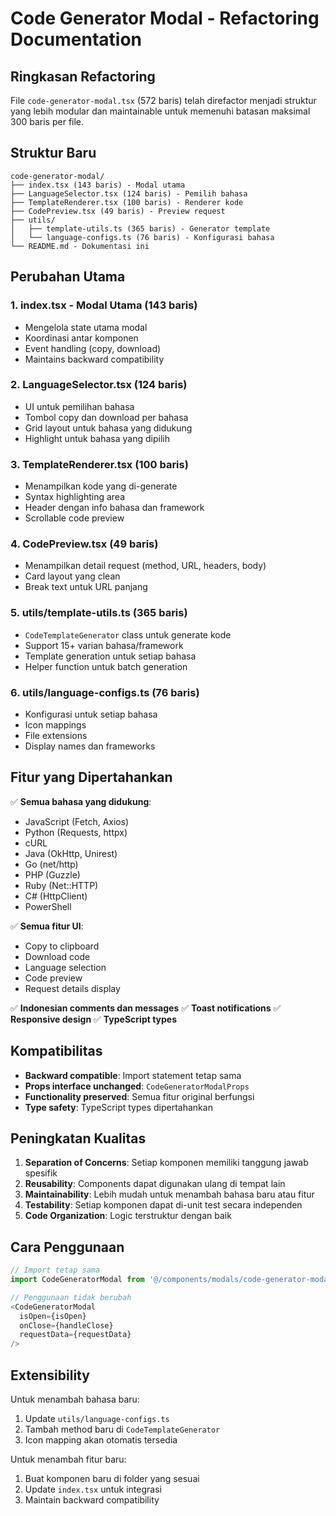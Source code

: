 # Code Generator Modal - Refactoring Documentation

## Ringkasan Refactoring

File `code-generator-modal.tsx` (572 baris) telah direfactor menjadi struktur yang lebih modular dan maintainable untuk memenuhi batasan maksimal 300 baris per file.

## Struktur Baru

```
code-generator-modal/
├── index.tsx (143 baris) - Modal utama
├── LanguageSelector.tsx (124 baris) - Pemilih bahasa
├── TemplateRenderer.tsx (100 baris) - Renderer kode
├── CodePreview.tsx (49 baris) - Preview request
├── utils/
│   ├── template-utils.ts (365 baris) - Generator template
│   └── language-configs.ts (76 baris) - Konfigurasi bahasa
└── README.md - Dokumentasi ini
```

## Perubahan Utama

### 1. **index.tsx** - Modal Utama (143 baris)
- Mengelola state utama modal
- Koordinasi antar komponen
- Event handling (copy, download)
- Maintains backward compatibility

### 2. **LanguageSelector.tsx** (124 baris)
- UI untuk pemilihan bahasa
- Tombol copy dan download per bahasa
- Grid layout untuk bahasa yang didukung
- Highlight untuk bahasa yang dipilih

### 3. **TemplateRenderer.tsx** (100 baris)
- Menampilkan kode yang di-generate
- Syntax highlighting area
- Header dengan info bahasa dan framework
- Scrollable code preview

### 4. **CodePreview.tsx** (49 baris)
- Menampilkan detail request (method, URL, headers, body)
- Card layout yang clean
- Break text untuk URL panjang

### 5. **utils/template-utils.ts** (365 baris)
- `CodeTemplateGenerator` class untuk generate kode
- Support 15+ varian bahasa/framework
- Template generation untuk setiap bahasa
- Helper function untuk batch generation

### 6. **utils/language-configs.ts** (76 baris)
- Konfigurasi untuk setiap bahasa
- Icon mappings
- File extensions
- Display names dan frameworks

## Fitur yang Dipertahankan

✅ **Semua bahasa yang didukung**:
- JavaScript (Fetch, Axios)
- Python (Requests, httpx)
- cURL
- Java (OkHttp, Unirest)
- Go (net/http)
- PHP (Guzzle)
- Ruby (Net::HTTP)
- C# (HttpClient)
- PowerShell

✅ **Semua fitur UI**:
- Copy to clipboard
- Download code
- Language selection
- Code preview
- Request details display

✅ **Indonesian comments dan messages**
✅ **Toast notifications**
✅ **Responsive design**
✅ **TypeScript types**

## Kompatibilitas

- **Backward compatible**: Import statement tetap sama
- **Props interface unchanged**: `CodeGeneratorModalProps`
- **Functionality preserved**: Semua fitur original berfungsi
- **Type safety**: TypeScript types dipertahankan

## Peningkatan Kualitas

1. **Separation of Concerns**: Setiap komponen memiliki tanggung jawab spesifik
2. **Reusability**: Components dapat digunakan ulang di tempat lain
3. **Maintainability**: Lebih mudah untuk menambah bahasa baru atau fitur
4. **Testability**: Setiap komponen dapat di-unit test secara independen
5. **Code Organization**: Logic terstruktur dengan baik

## Cara Penggunaan

```typescript
// Import tetap sama
import CodeGeneratorModal from '@/components/modals/code-generator-modal'

// Penggunaan tidak berubah
<CodeGeneratorModal
  isOpen={isOpen}
  onClose={handleClose}
  requestData={requestData}
/>
```

## Extensibility

Untuk menambah bahasa baru:

1. Update `utils/language-configs.ts`
2. Tambah method baru di `CodeTemplateGenerator`
3. Icon mapping akan otomatis tersedia

Untuk menambah fitur baru:

1. Buat komponen baru di folder yang sesuai
2. Update `index.tsx` untuk integrasi
3. Maintain backward compatibility